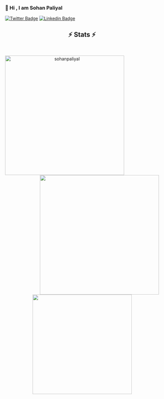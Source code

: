 ### 👋 Hi , I am Sohan Paliyal



[![Twitter Badge](https://img.shields.io/badge/Twitter-1DA1F2?style=for-the-badge&logo=twitter&logoColor=white)](https://twitter.com/sohanpaliyal )
[![Linkedin Badge](https://img.shields.io/badge/Instagram-E4405F?style=for-the-badge&logo=instagram&logoColor=white)](https://www.instagram.com/sohanpaliyal/?hl=en)

 <h2 align="center">⚡ Stats ⚡</h2>
<br>
<p align=center>
  <div align=center>
    <a href="https://github.com/sohan-gts/github-readme-streak-stats" title="Go to Source">
      <img align="left" width=390 src="https://github-readme-streak-stats.herokuapp.com/?user=sohan-gts&theme=react&border=61dafb&hide_border=true" alt="sohanpaliyal" />
    </a>
    <a href="https://github.com/sohan-gts/github-readme-stats" title="Go to Source">
      <img align="right" width=390 src="https://github-readme-stats.vercel.app/api?username=sohan-gts&show_icons=true&theme=react&border_color=61dafb&hide_border=true" />
    </a>
  </div>
  <br><br><br><br><br><br><br><br><br>
  <div align=center>
    <a href="https://github.com/sohan-gts/github-readme-stats">
      <img width=325 align="center" src="https://github-readme-stats.vercel.app/api/top-langs/?username=sohan-gts&hide=c%23,powershell,Mathematica,Ruby,Objective-C,Objective-C%2b%2b,Cuda&title_color=61dafb&text_color=ffffff&icon_color=61dafb&bg_color=20232a&langs_count=8&layout=compact&border_color=61dafb&hide_border=true" />
    </a>
  </div>
  <br>
</p>
<!---
sohanpaliyal/sohanpaliyal is a ✨ special ✨ repository because its `README.md` (this file) appears on your GitHub profile.
You can click the Preview link to take a look at your changes.
--->
